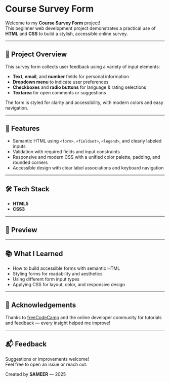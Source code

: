 # Course Survey Form

Welcome to my **Course Survey Form** project!  
This beginner web development project demonstrates a practical use of **HTML** and **CSS** to build a stylish, accessible online survey.

---

## 📝 Project Overview
This survey form collects user feedback using a variety of input elements:

- **Text**, **email**, and **number** fields for personal information  
- **Dropdown menu** to indicate user preferences  
- **Checkboxes** and **radio buttons** for language & rating selections  
- **Textarea** for open comments or suggestions  

The form is styled for clarity and accessibility, with modern colors and easy navigation.

---

## 🌟 Features
- Semantic HTML using `<form>`, `<fieldset>`, `<legend>`, and clearly labeled inputs  
- Validation with required fields and input constraints  
- Responsive and modern CSS with a unified color palette, padding, and rounded corners  
- Accessible design with clear label associations and keyboard navigation  

---

## 🛠️ Tech Stack
- **HTML5**
- **CSS3**

---

## 🎨 Preview


---

## 📚 What I Learned
- How to build accessible forms with semantic HTML  
- Styling forms for readability and aesthetics  
- Using different form input types  
- Applying CSS for layout, color, and responsive design  

---

## 🤝 Acknowledgements
Thanks to [freeCodeCamp](https://www.freecodecamp.org/) and the online developer community for tutorials and feedback — every insight helped me improve!

---

## 📬 Feedback
Suggestions or improvements welcome!  
Feel free to open an issue or reach out.  

Created by **SAMEER** — 2025

